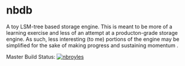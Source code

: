# nbdb
A toy LSM-tree based storage engine. This is meant to be more of a learning exercise and less of an attempt at a producton-grade storage engine. As such, less interesting (to me) portions of the engine may be simplified for the sake of making progress and sustaining momentum .

Master Build Status: [![nbroyles](https://circleci.com/gh/nbroyles/nbdb.svg?style=svg)](https://circleci.com/gh/nbroyles/nbdb)

